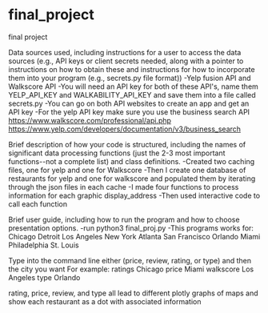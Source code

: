 # final_project
final project


Data sources used, including instructions for a user to access the data sources (e.g., API keys or client secrets needed, along with a pointer to instructions on how to obtain these and instructions for how to incorporate them into your program (e.g., secrets.py file format))
-Yelp fusion API and Walkscore API
-You will need an API key for both of these API's, name them YELP_API_KEY and WALKABILITY_API_KEY and save them into a file called secrets.py
-You can go on both API websites to create an app and get an API key
-For the yelp API key make sure you use the business search API
https://www.walkscore.com/professional/api.php
https://www.yelp.com/developers/documentation/v3/business_search


Brief description of how your code is structured, including the names of significant data processing functions (just the 2-3 most important functions--not a complete list) and class definitions.
-Created two caching files, one for yelp and one for Walkscore
-Then I create one database of restaurants for yelp and one for walkscore and populated them by iterating through the json files in each cache
-I made four functions to process information for each graphic display_address
-Then used interactive code to call each function


Brief user guide, including how to run the program and how to choose presentation options.
-run python3 final_proj.py
-This programs works for:
Chicago
Detroit
Los Angeles
New York
Atlanta
San Francisco
Orlando
Miami
Philadelphia
St. Louis

Type into the command line either (price, review, rating, or type) and then the city you want
For example:
ratings Chicago
price Miami
walkscore Los Angeles
type Orlando

rating, price, review, and type all lead to different plotly graphs of maps and show each restaurant as a dot with associated information

